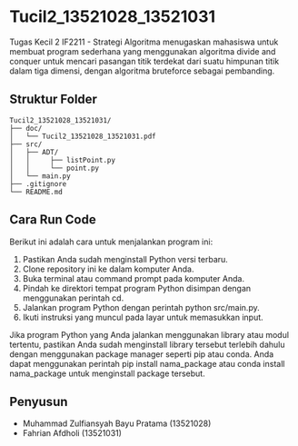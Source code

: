 # Tucil2_13521028_13521031

Tugas Kecil 2 IF2211 - Strategi Algoritma menugaskan mahasiswa untuk membuat program sederhana yang menggunakan algoritma divide and conquer untuk mencari pasangan titik terdekat dari suatu himpunan titik dalam tiga dimensi, dengan algoritma bruteforce sebagai pembanding.


## Struktur Folder
```
Tucil2_13521028_13521031/
├── doc/
│   └── Tucil2_13521028_13521031.pdf
├── src/
│   ├── ADT/
│   │     ├── listPoint.py
│   │     └── point.py
│   └── main.py
├── .gitignore
└── README.md
```

## Cara Run Code

Berikut ini adalah cara untuk menjalankan program ini:

1. Pastikan Anda sudah menginstall Python versi terbaru.
2. Clone repository ini ke dalam komputer Anda.
3. Buka terminal atau command prompt pada komputer Anda.
4. Pindah ke direktori tempat program Python disimpan dengan menggunakan perintah cd.
5. Jalankan program Python dengan perintah python src/main.py.
6. Ikuti instruksi yang muncul pada layar untuk memasukkan input.

Jika program Python yang Anda jalankan menggunakan library atau modul tertentu, pastikan Anda sudah menginstall library tersebut terlebih dahulu dengan menggunakan package manager seperti pip atau conda. Anda dapat menggunakan perintah pip install nama_package atau conda install nama_package untuk menginstall package tersebut.

## Penyusun
* Muhammad Zulfiansyah Bayu Pratama  (13521028)
* Fahrian Afdholi (13521031)
